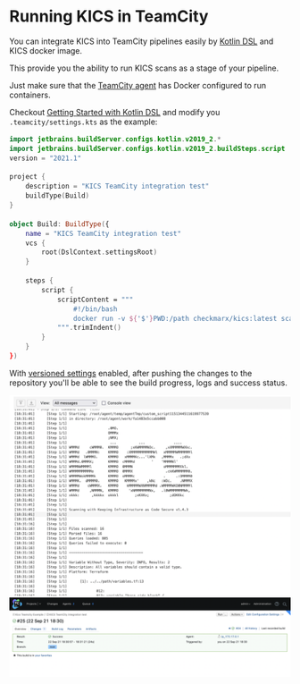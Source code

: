 # Running KICS in TeamCity

You can integrate KICS into TeamCity pipelines easily by [Kotlin DSL](https://www.jetbrains.com/help/teamcity/2021.2/kotlin-dsl.html) and KICS docker image.

This provide you the ability to run KICS scans as a stage of your pipeline.

Just make sure that the [TeamCity agent](https://www.jetbrains.com/help/teamcity/2021.2/setting-up-and-running-additional-build-agents.html) has Docker configured to run containers.

Checkout [Getting Started with Kotlin DSL](https://www.jetbrains.com/help/teamcity/2021.2/kotlin-dsl.html#Getting+Started+with+Kotlin+DSL) and modify you `.teamcity/settings.kts` as the example:

```kotlin
import jetbrains.buildServer.configs.kotlin.v2019_2.*
import jetbrains.buildServer.configs.kotlin.v2019_2.buildSteps.script
version = "2021.1"

project {
    description = "KICS TeamCity integration test"
    buildType(Build)
}

object Build: BuildType({
    name = "KICS TeamCity integration test"
    vcs {
        root(DslContext.settingsRoot)
    }

    steps {
        script {
            scriptContent = """
                #!/bin/bash
                docker run -v ${'$'}PWD:/path checkmarx/kics:latest scan -p /path -o /path --no-progress --ignore-on-exit results
            """.trimIndent()
        }
    }
})
```

With [versioned settings](https://www.jetbrains.com/help/teamcity/2021.2/storing-project-settings-in-version-control.html#SynchronizingSettingswithVCS) enabled, after pushing the changes to the repository you'll be able to see the build progress, logs and success status.

<img src="https://raw.githubusercontent.com/Checkmarx/kics/master/docs/img/teamcity-scan-logs.png" width="850">

<img src="https://raw.githubusercontent.com/Checkmarx/kics/master/docs/img/teamcity-success-status.png" width="850">
